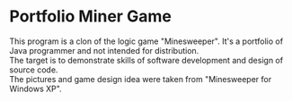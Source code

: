 # Portfolio Miner Game

This program is a clon of the logic game "Minesweeper". It's a portfolio of Java programmer and not intended for distribution. <br>
The target is to demonstrate skills of software development and design of source code. <br>
The pictures and game design idea were taken from "Minesweeper for Windows XP". <br><br>

